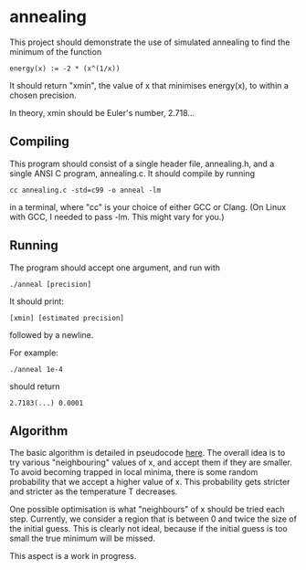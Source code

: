annealing
=========

This project should demonstrate the use of simulated annealing to find the
minimum of the function

    energy(x) := -2 * (x^(1/x))

It should return "xmin", the value of x that minimises energy(x), to within a
chosen precision.

In theory, xmin should be Euler's number, 2.718...

Compiling
---------

This program should consist of a single header file, annealing.h, and a single
ANSI C program, annealing.c. It should compile by running

    cc annealing.c -std=c99 -o anneal -lm

in a terminal, where "cc" is your choice of either GCC or Clang. (On Linux with
GCC, I needed to pass -lm. This might vary for you.)

Running
-------

The program should accept one argument, and run with

    ./anneal [precision]

It should print:

    [xmin] [estimated precision]

followed by a newline.

For example:

    ./anneal 1e-4

should return

    2.7183(...) 0.0001

Algorithm
---------

The basic algorithm is detailed in pseudocode
[here](https://en.wikipedia.org/wiki/Simulated_annealing#Pseudocode). The
overall idea is to try various "neighbouring" values of x, and accept them if
they are smaller. To avoid becoming trapped in local minima, there is some
random probability that we accept a higher value of x. This probability gets
stricter and stricter as the temperature T decreases.

One possible optimisation is what "neighbours" of x should be tried each step.
Currently, we consider a region that is between 0 and twice the size of the
initial guess. This is clearly not ideal, because if the initial guess is too
small the true minimum will be missed.

This aspect is a work in progress.
